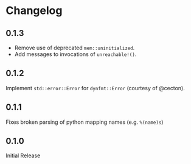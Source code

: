 # Changelog

## 0.1.3

- Remove use of deprecated `mem::uninitialized`.
- Add messages to invocations of `unreachable!()`.

## 0.1.2

Implement `std::error::Error` for `dynfmt::Error` (courtesy of @cecton).

## 0.1.1

Fixes broken parsing of python mapping names (e.g. `%(name)s`)

## 0.1.0

Initial Release
